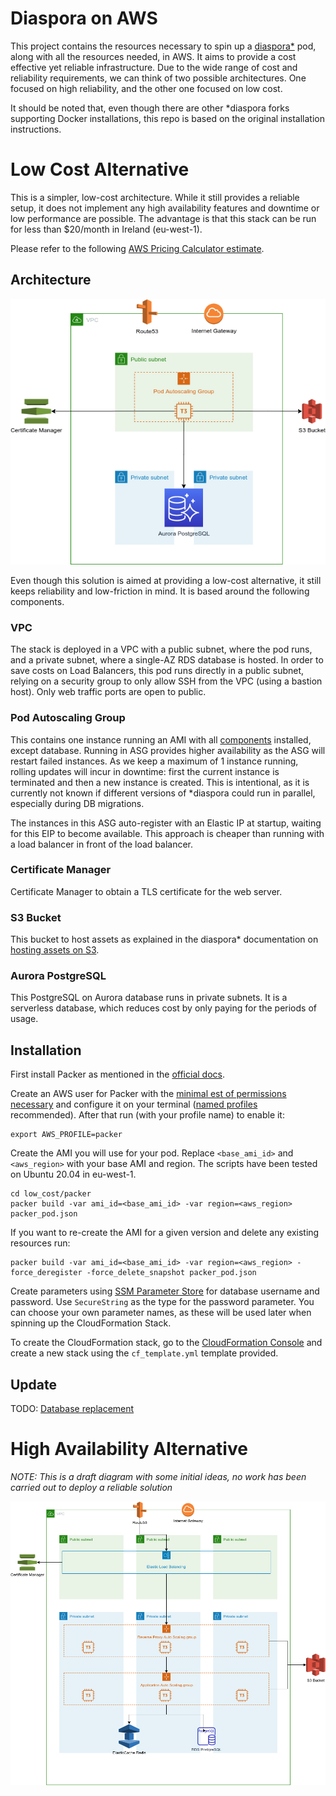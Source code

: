 # Diaspora on AWS
This project contains the resources necessary to spin up a [diaspora*](https://diasporafoundation.org/) pod, along with
all the resources needed, in AWS. It aims to provide a cost effective yet reliable infrastructure.
Due to the wide range of cost and reliability requirements, we can think of two possible architectures. One focused on
high reliability, and the other one focused on low cost.

It should be noted that, even though there are other *diaspora forks supporting Docker installations, this repo is based
on the original installation instructions.

# Low Cost Alternative
This is a simpler, low-cost architecture. While it still provides a reliable setup, it does not implement any high
availability features and downtime or low performance are possible. The advantage is that this stack can be run for less
than $20/month in Ireland (eu-west-1).

Please refer to the following [AWS Pricing Calculator estimate](https://calculator.aws/#/estimate?id=1966a424bb82d72b8f68622697035a8aab7428ed).

## Architecture
![Low-cost Infrastructure Diagram](./low_cost/infra-diagram.png)

Even though this solution is aimed at providing a low-cost alternative, it still keeps reliability and low-friction in
mind. It is based around the following components.

### VPC
The stack is deployed in a VPC with a public subnet, where the pod runs, and a private subnet, where a single-AZ RDS
database is hosted. In order to save costs on Load Balancers, this pod runs directly in a public subnet, relying on
a security group to only allow SSH from the VPC (using a bastion host). Only web traffic ports are open to public.

### Pod Autoscaling Group
This contains one instance running an AMI with all [components](https://wiki.diasporafoundation.org/Diasporas_components_explained)
installed, except database. Running in ASG provides higher availability as the ASG will restart failed instances. As
we keep a maximum of 1 instance running, rolling updates will incur in downtime: first the current instance is
terminated and then a new instance is created. This is intentional, as it is currently not known if different versions
of *diaspora could run in parallel, especially during DB migrations.

The instances in this ASG auto-register with an Elastic IP at startup, waiting for this EIP to become available. This
approach is cheaper than running with a load balancer in front of the load balancer.

### Certificate Manager
Certificate Manager to obtain a TLS certificate for the web server.

### S3 Bucket
This bucket to host assets as explained in the diaspora* documentation on [hosting assets on S3](https://wiki.diasporafoundation.org/Asset_hosting_on_S3).

### Aurora PostgreSQL
This PostgreSQL on Aurora database runs in private subnets. It is a serverless database, which reduces cost by only
paying for the periods of usage.

## Installation

First install Packer as mentioned in the [official docs](https://www.packer.io/docs/install).

Create an AWS user for Packer with the [minimal est of permissions necessary](https://www.packer.io/docs/builders/amazon#iam-task-or-instance-role)
and configure it on your terminal ([named profiles](https://docs.aws.amazon.com/cli/latest/userguide/cli-configure-profiles.html)
recommended). After that run (with your profile name) to enable it:

```
export AWS_PROFILE=packer
```

Create the AMI you will use for your pod. Replace `<base_ami_id>` and `<aws_region>` with your base AMI and region. The
scripts have been tested on Ubuntu 20.04 in eu-west-1.

```
cd low_cost/packer
packer build -var ami_id=<base_ami_id> -var region=<aws_region> packer_pod.json
```

If you want to re-create the AMI for a given version and delete any existing resources run:

```
packer build -var ami_id=<base_ami_id> -var region=<aws_region> -force_deregister -force_delete_snapshot packer_pod.json
```

Create parameters using [SSM Parameter Store](https://docs.aws.amazon.com/systems-manager/latest/userguide/systems-manager-parameter-store.html)
for database username and password. Use `SecureString` as the type for the password parameter. You can choose your own
parameter names, as these will be used later when spinning up the CloudFormation Stack.

To create the CloudFormation stack, go to the [CloudFormation Console](https://eu-west-1.console.aws.amazon.com/cloudformation/home)
and create a new stack using the `cf_template.yml` template provided.




## Update
TODO: [Database replacement](https://docs.aws.amazon.com/AWSCloudFormation/latest/UserGuide/aws-resource-rds-dbcluster.html)


# High Availability Alternative
*NOTE: This is a draft diagram with some initial ideas, no work has been carried out to deploy a reliable solution*

![Low-cost Infrastructure Diagram](high_availability/infra-diagram.png)